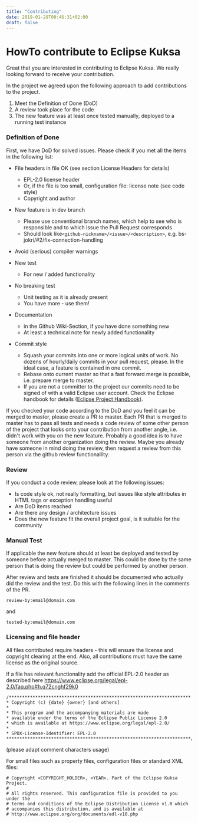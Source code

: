 ```yaml
---
title: "Contributing"
date: 2019-01-29T09:46:31+02:00
draft: false
---
```


# HowTo contribute to Eclipse Kuksa
Great that you are interested in contributing to Eclipse Kuksa. 
We really looking forward to receive your contribution.

In the project we agreed upon the following approach to add contributions to the project.

1. Meet the Definition of Done (DoD)
2. A review took place for the code
3. The new feature was at least once tested manually, deployed to a running test instance

### Definition of Done
First, we have DoD for solved issues. Please check if you met all the items in the following list:

* File headers in file OK (see section License Headers for details)
  * EPL-2.0 license header
  * Or, if the file is too small, configuration file: license note (see code style)
  * Copyright and author

* New feature is in dev branch
  * Please use conventional branch names, which help to see who is responsible and to which issue the Pull Request corresponds
  * Should look like`<github-nickname>/<issue>/<description>`, e.g. bs-jokri/#2/fix-connection-handling
    
* Avoid (serious) compiler warnings

* New test
  * For new / added functionality

* No breaking test
  * Unit testing as it is already present
  * You have more - use them!

* Documentation
  * in the Github Wiki-Section, if you have done something new
  * At least a technical note for newly added functionality

* Commit style
  * Squash your commits into one or more logical units of work. No dozens of hourly/daily commits in your pull request, please. In the ideal case, a feature is contained in one commit.
  * Rebase onto current master so that a fast forward merge is possible, i.e. prepare merge to master.
  * If you are not a committer to the project our commits need to be signed of with a valid Eclipse user account. Check the Eclipse handbook for details ([Eclipse Project Handbook](https://www.eclipse.org/projects/handbook/#resources-commit)).

If you checked your code according to the DoD and you feel it can be merged to master, please create a PR to master. 
Each PR that is merged to master has to pass all tests and needs a code review of some other person of the project that looks onto your contribution from another angle, 
i.e. didn't work with you on the new feature. Probably a good idea is to have someone from another organization doing the review.
Maybe you already have someone in mind doing the review, then request a review from this person via the github review functionallity.
 
### Review
If you conduct a code review, please look at the following issues:

  * Is code style ok, not really formatting, but issues like style attributes in HTML tags or exception handling useful
  * Are DoD items reached
  * Are there any design / architecture issues
  * Does the new feature fit the overall project goal, is it suitable for the community

### Manual Test
If applicable the new  feature should at least be deployed and tested by someone before actually merged to master.
This could be done by the same person that is doing the review but could be performed  by another person.


After review and tests are finished it should be documented who actually did the review and the test.
Do this with the following lines in the comments of the PR.
```
review-by:email@domain.com
```
and
```
tested-by:email@domain.com
```

### Licensing and file header

All files contributed require headers - this will ensure the license and copyright clearing at the end. Also, all contributions must have the same license as the original source.

If a file has relevant functionality add the official EPL-2.0 header as described here
https://www.eclipse.org/legal/epl-2.0/faq.php#h.q72cnghf29k0


```
/*********************************************************************
* Copyright (c) {date} {owner} [and others]
*
* This program and the accompanying materials are made
* available under the terms of the Eclipse Public License 2.0
* which is available at https://www.eclipse.org/legal/epl-2.0/
*
* SPDX-License-Identifier: EPL-2.0
**********************************************************************/
```
(please adapt comment characters usage)

For small files such as property files, configuration files or standard XML files:

```
# Copyright <COPYRIGHT_HOLDER>, <YEAR>. Part of the Eclipse Kuksa Project.
#
# All rights reserved. This configuration file is provided to you under the
# terms and conditions of the Eclipse Distribution License v1.0 which
# accompanies this distribution, and is available at
# http://www.eclipse.org/org/documents/edl-v10.php
```